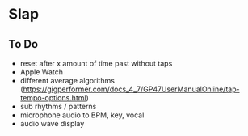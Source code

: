 # Slap

## To Do

- reset after x amount of time past without taps
- Apple Watch
- different average algorithms (https://gigperformer.com/docs_4_7/GP47UserManualOnline/tap-tempo-options.html)
- sub rhythms / patterns
- microphone audio to BPM, key, vocal
- audio wave display

